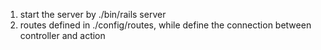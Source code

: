 
1. start the server by ./bin/rails server
2. routes defined in ./config/routes, while define the connection between controller and action